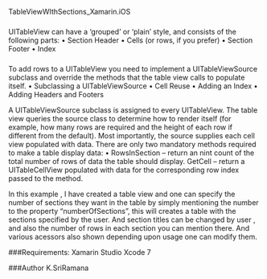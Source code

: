 TableViewWIthSections_Xamarin.iOS

###
UITableView can have a ‘grouped’ or ‘plain’ style, and consists of the following parts:
•	Section Header
•	Cells (or rows, if you prefer)
•	Section Footer
•	Index

###
To add rows to a UITableView you need to implement a UITableViewSource subclass and override the methods that the table view calls to populate itself.
•	Subclassing a UITableViewSource
•	Cell Reuse
•	Adding an Index
•	Adding Headers and Footers

A UITableViewSource subclass is assigned to every UITableView. The table view queries the source class to determine how to render itself (for example, how many rows are required and the height of each row if different from the default). Most importantly, the source supplies each cell view populated with data.
There are only two mandatory methods required to make a table display data:
•	RowsInSection – return an nint count of the total number of rows of data the table should display.
GetCell – return a UITableCellView populated with data for the corresponding row index passed to the method.

In this example , I have created a table view and one can specify the number of sections they want in the table by simply mentioning the number to the property “numberOfSections”, this will creates a table with the sections specified by the user.
And  section titles can be changed by user , and also the number of rows in each section you can mention there. And various acessors also shown depending upon usage one can modify them.

###Requirements: 
Xamarin Studio
Xcode 7

###Author
K.SriRamana
